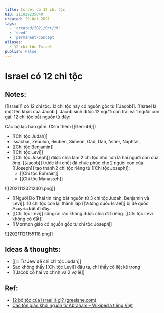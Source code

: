 ```yaml
---
title: Israel có 12 chi tộc
UID: 211029235040
created: 29-Oct-2021
tags:
  - 'created/2021/Oct/29'
  - 'seed'
  - 'permanent/concept'
aliases:
  - 12 chi tộc Israel
publish: False
---
```

# Israel có 12 chi tộc

## Notes:
[[Israel]] có 12 chi tộc. 12 chi tộc này có nguồn gốc từ [[Jacob]]. [[Israel là một tên khác của Jacob]]. Jacob sinh được 12 người con trai và 1 người con gái. 12 chi tộc bắt nguồn từ đây:

Các bộ lạc bao gồm: (Xem thêm [[Gen-46]])

- [[Chi tộc Judah]]
- Issachar, Zebulun, Reuben, Simeon, Gad, Dan, Asher, Naphtali, 
- [[Chi tộc Benjamin]]
- [[Chi tộc Levi]]
- [[Chi tộc Joseph]] được chia làm 2 chi tộc nhỏ hơn là hai người con của ông. [[Jacob]] trước khi chết đã chúc phúc cho 2 người con của [[Joseph]] tạo thành 2 chi tộc riêng từ [[Chi tộc Joseph]]:
	- [[Chi tộc Ephraim]]
	- [[Chi tộc Manasseh]] 

![[20211120212401.png]]

- [[Người Do Thái tin rằng bắt nguồn từ 3 chi tộc Judah, Benjamin và Levi]]. 10 chi tộc còn lại thành lập [[Vương quốc Israel]] bị đế quốc Assyria bắt đi đày.
- [[Chi tộc Levi]] sống rải rác không được chia đất riêng. [[Chi tộc Levi không có đất]]
- [[Mormon giáo có nguồn gốc từ chi tộc Joseph]]

![[20211121155118.png]]

## Ideas & thoughts:
- [[💥 Từ Jew để chỉ chi tộc Judah]]
- Sao không thấy [[Chi tộc Levi]] đâu ta, chỉ thấy có liệt kê trong 
- [[Jacob có hai vợ chính và 2 vợ lẽ]]

## Ref:
- [12 bộ tộc của Israel là gì? (greelane.com)](https://www.greelane.com/vi/nh%C3%A2n-v%C4%83n/l%E1%BB%8Bch-s%E1%BB%AD--v%C4%83n-h%C3%B3a/twelve-tribes-of-israel-119340/)
- [Các tôn giáo khởi nguồn từ Abraham – Wikipedia tiếng Việt](https://vi.wikipedia.org/wiki/C%C3%A1c_t%C3%B4n_gi%C3%A1o_kh%E1%BB%9Fi_ngu%E1%BB%93n_t%E1%BB%AB_Abraham)
